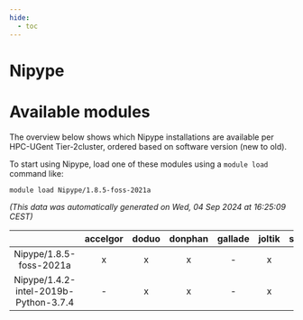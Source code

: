 ```yaml
---
hide:
  - toc
---
```


Nipype
======

# Available modules


The overview below shows which Nipype installations are available per HPC-UGent Tier-2cluster, ordered based on software version (new to old).

To start using Nipype, load one of these modules using a `module load` command like:

```shell
module load Nipype/1.8.5-foss-2021a
```

*(This data was automatically generated on Wed, 04 Sep 2024 at 16:25:09 CEST)*  

| |accelgor|doduo|donphan|gallade|joltik|shinx|skitty|
| :---: | :---: | :---: | :---: | :---: | :---: | :---: | :---: |
|Nipype/1.8.5-foss-2021a|x|x|x|-|x|-|x|
|Nipype/1.4.2-intel-2019b-Python-3.7.4|-|x|x|-|x|-|x|
